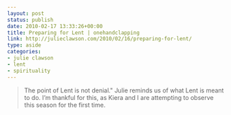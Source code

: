 ```yaml
---
layout: post
status: publish
date: 2010-02-17 13:33:26+00:00
title: Preparing for Lent | onehandclapping
link: http://julieclawson.com/2010/02/16/preparing-for-lent/
type: aside
categories:
- julie clawson
- lent
- spirituality
---
```


> The point of Lent is not denial." Julie reminds us of what Lent is meant to do. I’m thankful for this, as Kiera and I are attempting to observe this season for the first time.
